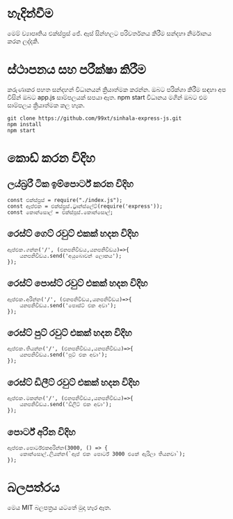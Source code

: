 
# හැදින්වීම

මෙම් ව්‍යාපෘතිය එක්ස්ප්‍රස් ජේ. ඈස් සින්හලට පරිවර්තනය කිරීම සන්දහා නිර්මානය කරන ලද්දකි.


# ස්ථාපනය සහ පරීක්ෂා කිරීම

කරුණාකර පහත සන්දහන් විධානයන් ක්‍රියාත්මක කරන්න. ඔබට පරික්ශා කිරීම  සඳහා අප විසින් ඔබට app.js සාම්පලයක් සපයා ඈත. npm start විධානය මගින් ඔබට එම සාම්පලය ක්‍රියාත්මක කල හෑක.
 
    git clone https://github.com/99xt/sinhala-express-js.git
    npm install
    npm start

# කොඩ් කරන විදිහ

## ලය්බ්‍රරී ටික ඉම්පොර්ට් කරන විදිහ

	const එක්ස්ප්‍රස් = require("./index.js");
	const ඈප්එක = එක්ස්ප්‍රස්.ට්‍රාන්ස්ලේට්(require('express'));
	const කොන්සොල් = එක්ස්ප්‍රස්.කොන්සොල්;

## රෙස්ට් ගෙට් රවුට් එකක් හදන විදිහ

	ඈප්එක.ගන්න('/', (එනපනිවිඩය,යනපනිවිඩය)=>{
		යනපනිවිඩය.send('අයුබොවන් ලොකය');
	});


## රෙස්ට් පොස්ට් රවුට් එකක් හදන විදිහ

    ඈප්එක.අරින්න('/', (එනපනිවිඩය,යනපනිවිඩය)=>{
		යනපනිවිඩය.send('පොස්ට් එක අවා');
	});

## රෙස්ට් පුට් රවුට් එකක් හදන විදිහ

    ඈප්එක.තියන්න('/', (එනපනිවිඩය,යනපනිවිඩය)=>{
		යනපනිවිඩය.send('පුට් එක අවා');
	});


## රෙස්ට් ඩිලීට් රවුට් එකක් හදන විදිහ

	ඈප්එක.මකන්න('/', (එනපනිවිඩය,යනපනිවිඩය)=>{
		යනපනිවිඩය.send('ඩිලීට් එක අවා');
	});

## පොර්ට් අරින විදිහ


	ඈප්එක.පොර්ට්එකඅරින්න(3000, () => {
		කොන්සොල්.ලියන්න(`ඈප් එක පොර්ට් 3000 එකේ ඈරිලා තියනවා`);
	});


# බලපත්රය

මෙය MIT බලපත්‍රය යටතේ මුදා හෑර ඈත.
